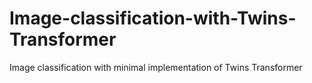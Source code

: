 # Image-classification-with-Twins-Transformer
Image classification with minimal implementation of Twins Transformer
